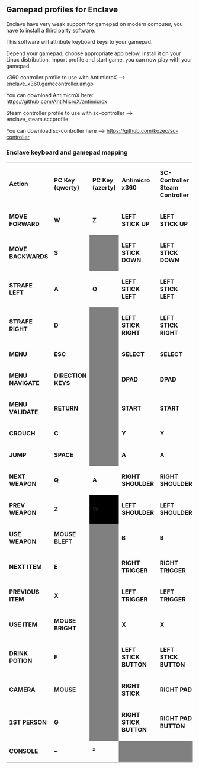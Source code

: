 ## Gamepad profiles for Enclave

Enclave have very weak support for gamepad on modern computer, you have to install a third party software.

This software will attribute keyboard keys to your gamepad.

Depend your gamepad, choose appropriate app below, install it on your Linux distribution, import profile and start game, you can now play with
your gamepad.

x360 controller profile to use with AntimicroX --> enclave_x360.gamecontroller.amgp

You can download AntimicroX here: https://github.com/AntiMicroX/antimicrox

Steam controller profile to use with sc-controller --> enclave_steam.sccprofile

You can download sc-controller here --> https://github.com/kozec/sc-controller

### Enclave keyboard and gamepad mapping

<table width="751" data-cellpadding="2" data-cellspacing="0" style="background: transparent" data-border="2">
<tbody>
<tr class="odd" style="background: transparent">
<td width="120" height="16" style="background: transparent"><p><strong>Action</strong></p></td>
<td width="130" style="background: transparent"><p><strong>PC Key (qwerty)</strong></p></td>
<td width="106" style="background: transparent"><p><strong>PC Key (azerty)</strong></p></td>
<td width="194" style="background: transparent"><p><strong>Antimicro x360</strong></p></td>
<td width="179" style="background: transparent"><p><strong>SC-Controller Steam Controller</strong></p></td>
</tr>
<tr class="even" style="background: transparent">
<td width="120" height="17" style="background: transparent"><p><strong>MOVE FORWARD</strong></p></td>
<td width="130" style="background: transparent"><p><strong>W</strong></p></td>
<td width="106" style="background: transparent"><p><strong>Z</strong></p></td>
<td width="194" style="background: transparent"><p><strong>LEFT STICK UP</strong></p></td>
<td width="179" style="background: transparent"><p><strong>LEFT STICK UP</strong></p></td>
</tr>
<tr class="odd" style="background: transparent">
<td width="120" height="17" style="background: transparent"><p><strong>MOVE BACKWARDS</strong></p></td>
<td width="130" style="background: transparent"><p><strong>S</strong></p></td>
<td width="106" data-bgcolor="#808080" style="background: #808080"><p><br />
</p></td>
<td width="194" style="background: transparent"><p><strong>LEFT STICK DOWN</strong></p></td>
<td width="179" style="background: transparent"><p><strong>LEFT STICK DOWN</strong></p></td>
</tr>
<tr class="even" style="background: transparent">
<td width="120" height="17" style="background: transparent"><p><strong>STRAFE LEFT</strong></p></td>
<td width="130" style="background: transparent"><p><strong>A</strong></p></td>
<td width="106" style="background: transparent"><p><strong>Q</strong></p></td>
<td width="194" style="background: transparent"><p><strong>LEFT STICK LEFT</strong></p></td>
<td width="179" style="background: transparent"><p><strong>LEFT STICK LEFT</strong></p></td>
</tr>
<tr class="odd" style="background: transparent">
<td width="120" height="17" style="background: transparent"><p><strong>STRAFE RIGHT</strong></p></td>
<td width="130" style="background: transparent"><p><strong>D</strong></p></td>
<td width="106" data-bgcolor="#808080" style="background: #808080"><p><br />
</p></td>
<td width="194" style="background: transparent"><p><strong>LEFT STICK RIGHT</strong></p></td>
<td width="179" style="background: transparent"><p><strong>LEFT STICK RIGHT</strong></p></td>
</tr>
<tr class="even" style="background: transparent">
<td width="120" height="36" style="background: transparent"><p><strong>MENU</strong></p></td>
<td width="130" style="background: transparent"><p><strong>ESC</strong></p></td>
<td width="106" data-bgcolor="#808080" style="background: #808080"><p><br />
</p></td>
<td width="194" style="background: transparent"><p><strong>SELECT</strong></p></td>
<td width="179" style="background: transparent"><p><strong>SELECT</strong></p></td>
</tr>
<tr class="odd" style="background: transparent">
<td width="120" height="36" style="background: transparent"><p><strong>MENU NAVIGATE</strong></p></td>
<td width="130" style="background: transparent"><p><strong>DIRECTION KEYS</strong></p></td>
<td width="106" data-bgcolor="#808080" style="background: #808080"><p><br />
</p></td>
<td width="194" style="background: transparent"><p><strong>DPAD</strong></p></td>
<td width="179" style="background: transparent"><p><strong>DPAD</strong></p></td>
</tr>
<tr class="even" style="background: transparent">
<td width="120" height="36" style="background: transparent"><p><strong>MENU VALIDATE</strong></p></td>
<td width="130" style="background: transparent"><p><strong>RETURN</strong></p></td>
<td width="106" data-bgcolor="#808080" style="background: #808080"><p><br />
</p></td>
<td width="194" style="background: transparent"><p><strong>START</strong></p></td>
<td width="179" style="background: transparent"><p><strong>START</strong></p></td>
</tr>
<tr class="odd" style="background: transparent">
<td width="120" height="36" style="background: transparent"><p><strong>CROUCH</strong></p></td>
<td width="130" style="background: transparent"><p><strong>C</strong></p></td>
<td width="106" data-bgcolor="#808080" style="background: #808080"><p><br />
</p></td>
<td width="194" style="background: transparent"><p><strong>Y</strong></p></td>
<td width="179" style="background: transparent"><p><strong>Y</strong></p></td>
</tr>
<tr class="even" style="background: transparent">
<td width="120" height="17" style="background: transparent"><p><strong>JUMP</strong></p></td>
<td width="130" style="background: transparent"><p><strong>SPACE</strong></p></td>
<td width="106" data-bgcolor="#808080" style="background: #808080"><p><br />
</p></td>
<td width="194" style="background: transparent"><p><strong>A</strong></p></td>
<td width="179" style="background: transparent"><p><strong>A</strong></p></td>
</tr>
<tr class="odd" style="background: transparent">
<td width="120" height="17" style="background: transparent"><p><strong>NEXT WEAPON</strong></p></td>
<td width="130" style="background: transparent"><p><strong>Q</strong></p></td>
<td width="106" style="background: transparent"><p><strong>A</strong></p></td>
<td width="194" style="background: transparent"><p><strong>RIGHT SHOULDER</strong></p></td>
<td width="179" style="background: transparent"><p><strong>RIGHT SHOULDER</strong></p></td>
</tr>
<tr class="even" style="background: transparent">
<td width="120" height="17" style="background: transparent"><p><strong>PREV WEAPON</strong></p></td>
<td width="130" style="background: transparent"><p><strong>Z</strong></p></td>
<td width="106" data-bgcolor="#000000" style="background: #000000"><p><strong>W</strong></p></td>
<td width="194" style="background: transparent"><p><strong>LEFT SHOULDER</strong></p></td>
<td width="179" style="background: transparent"><p><strong>LEFT SHOULDER</strong></p></td>
</tr>
<tr class="odd" style="background: transparent">
<td width="120" height="17" style="background: transparent"><p><strong>USE WEAPON</strong></p></td>
<td width="130" style="background: transparent"><p><strong>MOUSE BLEFT</strong></p></td>
<td width="106" data-bgcolor="#808080" style="background: #808080"><p><br />
</p></td>
<td width="194" style="background: transparent"><p><strong>B</strong></p></td>
<td width="179" style="background: transparent"><p><strong>B</strong></p></td>
</tr>
<tr class="even" style="background: transparent">
<td width="120" height="17" style="background: transparent"><p><strong>NEXT ITEM</strong></p></td>
<td width="130" style="background: transparent"><p><strong>E</strong></p></td>
<td width="106" data-bgcolor="#808080" style="background: #808080"><p><br />
</p></td>
<td width="194" style="background: transparent"><p><strong>RIGHT TRIGGER</strong></p></td>
<td width="179" style="background: transparent"><p><strong>RIGHT TRIGGER</strong></p></td>
</tr>
<tr class="odd" style="background: transparent">
<td width="120" height="17" style="background: transparent"><p><strong>PREVIOUS ITEM</strong></p></td>
<td width="130" style="background: transparent"><p><strong>X</strong></p></td>
<td width="106" data-bgcolor="#808080" style="background: #808080"><p><br />
</p></td>
<td width="194" style="background: transparent"><p><strong>LEFT TRIGGER</strong></p></td>
<td width="179" style="background: transparent"><p><strong>LEFT TRIGGER</strong></p></td>
</tr>
<tr class="even" style="background: transparent">
<td width="120" height="17" style="background: transparent"><p><strong>USE ITEM</strong></p></td>
<td width="130" style="background: transparent"><p><strong>MOUSE BRIGHT</strong></p></td>
<td width="106" data-bgcolor="#808080" style="background: #808080"><p><br />
</p></td>
<td width="194" style="background: transparent"><p><strong>X</strong></p></td>
<td width="179" style="background: transparent"><p><strong>X</strong></p></td>
</tr>
<tr class="odd" style="background: transparent">
<td width="120" height="19" style="background: transparent"><p><strong>DRINK POTION</strong></p></td>
<td width="130" style="background: transparent"><p><strong>F</strong></p></td>
<td width="106" data-bgcolor="#808080" style="background: #808080"><p><br />
</p></td>
<td width="194" style="background: transparent"><p><span id="__DdeLink__6_2294913564"></span> <strong>LEFT STICK BUTTON</strong></p></td>
<td width="179" style="background: transparent"><p><strong>LEFT STICK BUTTON</strong></p></td>
</tr>
<tr class="even" style="background: transparent">
<td width="120" height="28" style="background: transparent"><p><strong>CAMERA</strong></p></td>
<td width="130" style="background: transparent"><p><strong>MOUSE</strong></p></td>
<td width="106" data-bgcolor="#808080" style="background: #808080"><p><br />
</p></td>
<td width="194" style="background: transparent"><p><strong>RIGHT STICK</strong></p></td>
<td width="179" style="background: transparent"><p><strong>RIGHT PAD</strong></p></td>
</tr>
<tr class="odd" style="background: transparent">
<td width="120" height="28" style="background: transparent"><p><strong>1ST PERSON</strong></p></td>
<td width="130" style="background: transparent"><p><strong>G</strong></p></td>
<td width="106" data-bgcolor="#808080" style="background: #808080"><p><br />
</p></td>
<td width="194" style="background: transparent"><p><strong>RIGHT STICK BUTTON</strong></p></td>
<td width="179" style="background: transparent"><p><strong>RIGHT PAD BUTTON</strong></p></td>
</tr>
<tr class="even" style="background: transparent">
<td width="120" height="19" style="background: transparent"><p><strong>CONSOLE</strong></p></td>
<td width="130" style="background: transparent"><p><strong>~</strong></p></td>
<td width="106" style="background: transparent"><p><strong>²</strong></p></td>
<td width="194" data-bgcolor="#808080" style="background: #808080"><p><br />
</p></td>
<td width="179" data-bgcolor="#808080" style="background: #808080"><p><br />
</p></td>
</tr>
</tbody>
</table>
